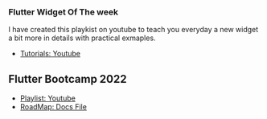 
### Flutter Widget Of The week

I have created this playkist on youtube to teach you everyday a new widget a bit more in details with practical exmaples.

- [Tutorials: Youtube](https://youtube.com/playlist?list=PLFyjjoCMAPtyjgH1Y2vBt4GlAd9FZ5xeh)

## Flutter Bootcamp 2022

- [Playlist: Youtube](https://youtube.com/playlist?list=PLFyjjoCMAPtxq8V9fuVmgsYKLNIKqSEV4)
- [RoadMap: Docs File ](https://lnkd.in/dHF8yc68)
